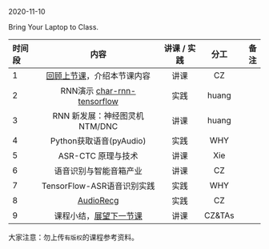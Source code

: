 2020-11-10

Bring Your Laptop to Class. 

| 时间段 |  内容     |  讲课 / 实践     |   分工  |   备注       |
|:--- | :----:    |   :----:    |    :----:    |       ---: |
|  1  |  [回顾上节课](../WW8/WW8-Plan.md)，介绍本节课内容 |  讲课  |   CZ   |      |
|  2  |  RNN演示 [char-rnn-tensorflow](min-char-rnn-tensorflow.ipynb)    |   实践    |   huang    |         | 
|  3  |  RNN 新发展：神经图灵机NTM/DNC |   讲课     |  huang      |           |
|  4  |  Python获取语音(pyAudio)    |   实践    |   WHY    |         |
|  5  |  ASR-CTC 原理与技术 |  讲课    |  Xie |    |
|  6  |  语音识别与智能音箱产业  |   讲课     |     CZ   |           |
|  7  |  TensorFlow-ASR语音识别实践    |  实践     |   WHY    |         | 
|  8  |  [AudioRecg](Project-AudioRecg.md)  |   实践    |    CZ    |         |
|  9  |  课程小结，[展望下一节课](../../Part2-Weeks/WW10/WW10-Plan.md)   |   讲课    |     CZ&TAs     |       |




大家注意：勿上传``有版权``的课程参考资料。
